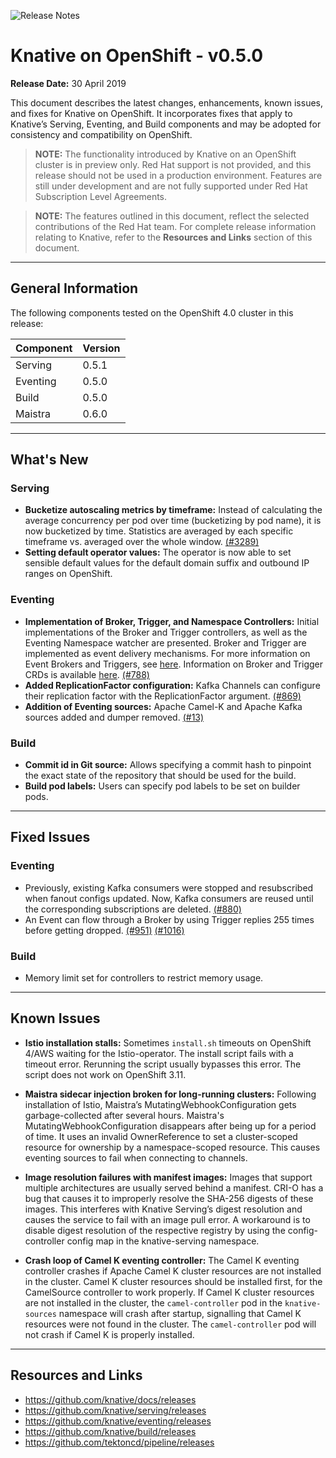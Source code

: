 ![Release Notes](https://github.com/openshift-knative/docs/blob/master/images/release-notes-banner.png)

# Knative on OpenShift - v0.5.0 

**Release Date:** 30 April 2019

This document describes the latest changes, enhancements, known issues, and fixes for Knative on OpenShift. It incorporates fixes that apply to Knative’s Serving, Eventing, and Build components and may be adopted for consistency and compatibility on OpenShift.

>**NOTE:** The functionality introduced by Knative on an OpenShift cluster is in preview only. Red Hat support is not provided, and this release should not be used in a production environment. Features are still under development and are not fully supported under Red Hat Subscription Level Agreements.

>**NOTE:** The features outlined in this document, reflect the selected contributions of the Red Hat team. For complete release information relating to Knative, refer to the **Resources and Links** section of this document. 
-------------

## General Information
The following components tested on the OpenShift 4.0 cluster in this release:

|Component|Version
|---------|-------|
|Serving|0.5.1|
|Eventing|0.5.0|
|Build|0.5.0|
|Maistra|0.6.0|
----------------

## What's New
### Serving
- **Bucketize autoscaling metrics by timeframe:** Instead of calculating the average concurrency per pod over time (bucketizing by pod name), it is now bucketized by time. Statistics are averaged by each specific timeframe vs. averaged over the whole window. [(#3289)](https://github.com/knative/serving/pull/3289)
- **Setting default operator values:** The operator is now able to set sensible default values for the default domain suffix and outbound IP ranges on OpenShift.


### Eventing
- **Implementation of Broker, Trigger, and Namespace Controllers:** Initial implementations of the Broker and Trigger controllers, as well as the Eventing Namespace watcher are presented. Broker and Trigger are implemented as event delivery mechanisms. For more information on Event Brokers and Triggers, see [here](https://github.com/knative/docs/tree/master/docs/eventing#event-brokers-and-triggers). Information on Broker and Trigger CRDs is available [here](https://github.com/knative/eventing/tree/master/docs/broker). [(#788)](https://github.com/knative/eventing/pull/788)
- **Added ReplicationFactor configuration:** Kafka Channels can configure their replication factor with the ReplicationFactor argument. [(#869)](https://github.com/knative/eventing/pull/869)
- **Addition of Eventing sources:** Apache Camel-K and Apache Kafka sources added and dumper removed. [(#13)](https://github.com/openshift/knative-eventing-sources/pull/13)

### Build
- **Commit id in Git source:** Allows specifying a commit hash to pinpoint the exact state of the repository that should be used for the build.
- **Build pod labels:** Users can specify pod labels to be set on builder pods.

-------------

## Fixed Issues

### Eventing
- Previously, existing Kafka consumers were stopped and resubscribed when fanout configs updated. Now, Kafka consumers are reused until the corresponding subscriptions are deleted. [(#880)](https://github.com/knative/eventing/pull/880)
- An Event can flow through a Broker by using Trigger replies 255 times before getting dropped. [(#951)](https://github.com/knative/eventing/pull/951)  [(#1016)](https://github.com/knative/eventing/pull/1016)

### Build
- Memory limit set for controllers to restrict memory usage.
-------------

## Known Issues
- **Istio installation stalls:** Sometimes `install.sh` timeouts on OpenShift 4/AWS waiting for the Istio-operator. The install script fails with a timeout error. Rerunning the script usually bypasses this error. The script does not work on OpenShift 3.11.

- **Maistra sidecar injection broken for long-running clusters:** Following installation of Istio, Maistra’s MutatingWebhookConfiguration gets garbage-collected after several hours. Maistra's MutatingWebhookConfiguration disappears after being up for a period of time. It uses an invalid OwnerReference to set a cluster-scoped resource for ownership by a namespace-scoped resource. This causes eventing sources to fail when connecting to channels. 

- **Image resolution failures with manifest images:** Images that support multiple architectures are usually served behind a manifest. CRI-O has a bug that causes it to improperly resolve the SHA-256 digests of these images. This interferes with Knative Serving’s digest resolution and causes the service to fail with an image pull error. A workaround is to disable digest resolution of the respective registry by using the config-controller config map in the knative-serving namespace.

- **Crash loop of Camel K eventing controller:** The Camel K eventing controller crashes if Apache Camel K cluster resources are not installed in the cluster. Camel K cluster resources should be installed first, for the CamelSource controller to work properly. If Camel K cluster resources are not installed in the cluster, the `camel-controller` pod in the `knative-sources` namespace will crash after startup, signalling that Camel K resources were not found in the cluster. The `camel-controller` pod will not crash if Camel K is properly installed. 
-------------

## Resources and Links

- https://github.com/knative/docs/releases
- https://github.com/knative/serving/releases
- https://github.com/knative/eventing/releases
- https://github.com/knative/build/releases
- https://github.com/tektoncd/pipeline/releases
